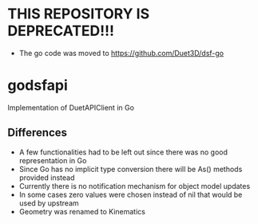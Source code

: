 # THIS REPOSITORY IS DEPRECATED!!!

- The go code was moved to https://github.com/Duet3D/dsf-go

# godsfapi
Implementation of DuetAPIClient in Go

## Differences
* A few functionalities had to be left out since there was no good representation in Go
* Since Go has no implicit type conversion there will be As<Type>() methods provided instead
* Currently there is no notification mechanism for object model updates
* In some cases zero values were chosen instead of nil that would be used by upstream
* Geometry was renamed to Kinematics
